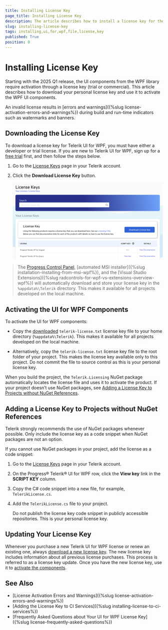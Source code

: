```yaml
---
title: Installing License Key
page_title: Installing License Key
description: The article describes how to install a license key for the Telerik UI for WPF product.
slug: installing-license-key
tags: installing,ui,for,wpf,file,license,key
published: True
position: 0
---
```


# Installing License Key

Starting with the 2025 Q1 release, the UI components from the WPF library require activation through a license key (trial or commercial). This article describes how to download your personal license key and use it to activate the WPF UI components.

An invalid license results in [errors and warnings]({%slug license-activation-errors-and-warnings%}) during build and run-time indicators such as watermarks and banners.

## Downloading the License Key

To download a license key for Telerik UI for WPF, you must have either a developer or trial license. If you are new to Telerik UI for WPF, sign up for a [free trial](https://www.telerik.com/try/ui-for-wpf) first, and then follow the steps below.

1. Go to the [License Keys](https://www.telerik.com/account/your-licenses/license-keys) page in your Telerik account.

1. Click the __Download License Key__ button.
 
	![Picture showing the License Keys page](images/installing-license-key-0.png)

> The [Progress Control Panel](https://www.telerik.com/download-trial-file/v2/control-panel), [automated MSI installer]({%slug installation-installing-from-msi-wpf%}), and the [Visual Studio Extensions]({%slug radcontrols-for-wpf-vs-extensions-overview-wpf%}) will automatically download and store your license key in the `%appdata%\Telerik` directory. This makes it available for all projects developed on the local machine.	

## Activating the UI for WPF Components

To activate the UI for WPF components:

* Copy the [downloaded](#downloading-the-license-key) `telerik-license.txt` license key file to your home directory (`%appdata%\Telerik`). This makes it available for all projects developed on the local machine.	

* Alternatively, copy the `telerik-license.txt` license key file to the root folder of your project. This makes the license key available only to this project. Do not commit the file to source control as this is your personal license key.

When you build the project, the `Telerik.Licensing` NuGet package automatically locates the license file and uses it to activate the product. If your project doesn’t use NuGet packages, see [Adding a License Key to Projects without NuGet References](#adding-a-license-key-to-projects-without-nuget-references).

## Adding a License Key to Projects without NuGet References

Telerik strongly recommends the use of NuGet packages whenever possible. Only include the license key as a code snippet when NuGet packages are not an option.

If you cannot use NuGet packages in your project, add the license as a code snippet:

1. Go to the [License Keys](https://www.telerik.com/account/your-licenses/license-keys) page in your Telerik account.

1. On the Progress® Telerik® UI for WPF row, click the __View key__ link in the __SCRIPT KEY__ column. 

1. Copy the C# code snippet into a new file, for example, `TelerikLicense.cs`. 

1. Add the `TelerikLicense.cs` file to your project. 

	Do not publish the license key code snippet in publicly accessible repositories. This is your personal license key.

## Updating Your License Key

Whenever you purchase a new Telerik UI for WPF license or renew an existing one, always [download a new license key](#downloading-the-license-key). The new license key includes information about all previous license purchases. This process is referred to as a license key update. Once you have the new license key, use it to [activate the components](#activating-the-ui-for-wpf-components).

## See Also  
* [License Activation Errors and Warnings]({%slug license-activation-errors-and-warnings%})
* [Adding the License Key to CI Services]({%slug installing-license-to-ci-services%})
* [Frequently Asked Questions about Your UI for WPF License Key]({%slug license-frequently-asked-questions%})